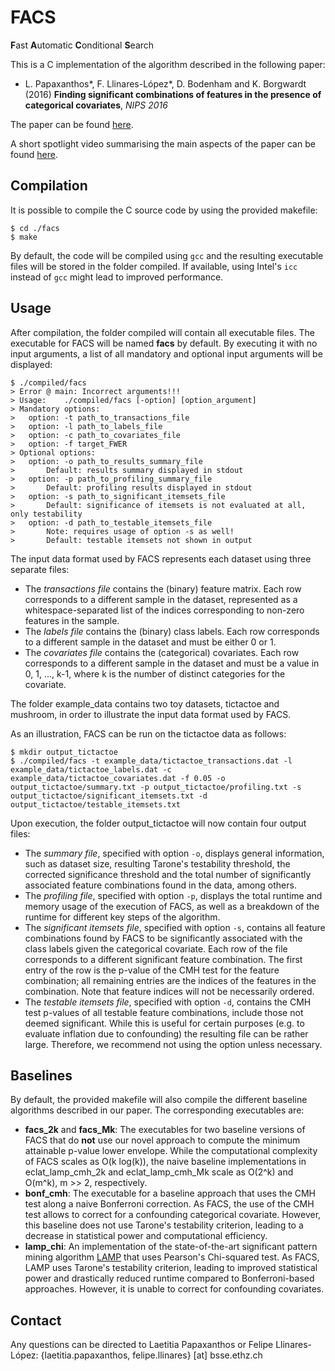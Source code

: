 # FACS

**F**ast **A**utomatic **C**onditional **S**earch

This is a C implementation of the algorithm described in the following paper:

+ L. Papaxanthos\*, F. Llinares-López\*, D. Bodenham and K. Borgwardt (2016)
**Finding significant combinations of features in the presence of categorical covariates**, *NIPS 2016*

The paper can be found [here](http://papers.nips.cc/paper/6345-finding-significant-combinations-of-features-in-the-presence-of-categorical-covariates). 

A short spotlight video summarising the main aspects of the paper can be found [here](https://www.youtube.com/watch?v=_E6VsjvxVdA).

## Compilation
It is possible to compile the C source code by using the provided makefile:
```
$ cd ./facs
$ make
```
By default, the code will be compiled using ```gcc``` and the resulting executable files will be stored in the folder compiled. If available, using Intel's ```icc``` instead of ```gcc``` might lead to improved performance.

## Usage

After compilation, the folder compiled will contain all executable files. The executable for FACS will be named **facs** by default. By executing it with no input arguments, a list of all mandatory and optional input arguments will be displayed:

```
$ ./compiled/facs
> Error @ main: Incorrect arguments!!!
> Usage:	./compiled/facs [-option] [option_argument]
> Mandatory options:
> 	option:	-t path_to_transactions_file
> 	option:	-l path_to_labels_file
> 	option:	-c path_to_covariates_file
> 	option:	-f target_FWER
> Optional options:
> 	option:	-o path_to_results_summary_file
> 		Default: results summary displayed in stdout
> 	option:	-p path_to_profiling_summary_file
> 		Default: profiling results displayed in stdout
> 	option:	-s path_to_significant_itemsets_file
> 		Default: significance of itemsets is not evaluated at all, only testability
> 	option:	-d path_to_testable_itemsets_file
> 		Note: requires usage of option -s as well!
> 		Default: testable itemsets not shown in output
```

The input data format used by FACS represents each dataset using three separate files: 

+ The *transactions file* contains the (binary) feature matrix. Each row corresponds to a different sample in the dataset, represented as a whitespace-separated list of the indices corresponding to non-zero features in the sample.
+ The *labels file* contains the (binary) class labels. Each row corresponds to a different sample in the dataset and must be either 0 or 1.
+ The *covariates file* contains the (categorical) covariates. Each row corresponds to a different sample in the dataset and must be a value in 0, 1, ..., k-1, where k is the number of distinct categories for the covariate.

The folder example_data contains two toy datasets, tictactoe and mushroom, in order to illustrate the input data format used by FACS.

As an illustration, FACS can be run on the tictactoe data as follows:

```
$ mkdir output_tictactoe
$ ./compiled/facs -t example_data/tictactoe_transactions.dat -l example_data/tictactoe_labels.dat -c example_data/tictactoe_covariates.dat -f 0.05 -o output_tictactoe/summary.txt -p output_tictactoe/profiling.txt -s output_tictactoe/significant_itemsets.txt -d output_tictactoe/testable_itemsets.txt

```

Upon execution, the folder output_tictactoe will now contain four output files:

+ The *summary file*, specified with option ```-o```, displays general information, such as dataset size, resulting Tarone's testability threshold, the corrected significance threshold and the total number of significantly associated feature combinations found in the data, among others.
+ The *profiling file*, specified with option ```-p```, displays the total runtime and memory usage of the execution of FACS, as well as a breakdown of the runtime for different key steps of the algorithm.
+ The *significant itemsets file*, specified with option ```-s```, contains all feature combinations found by FACS to be significantly associated with the class labels given the categorical covariate. Each row of the file corresponds to a different significant feature combination. The first entry of the row is the p-value of the CMH test for the feature combination; all remaining entries are the indices of the features in the combination. Note that feature indices will not be necessarily ordered.
+ The *testable itemsets file*, specified with option ```-d```, contains the CMH test p-values of all testable feature combinations, include those not deemed significant. While this is useful for certain purposes (e.g. to evaluate inflation due to confounding) the resulting file can be rather large. Therefore, we recommend not using the option unless necessary.

## Baselines

By default, the provided makefile will also compile the different baseline algorithms described in our paper. The corresponding executables are:

+ **facs_2k** and **facs_Mk**: The executables for two baseline versions of FACS that do **not** use our novel approach to compute the minimum attainable p-value lower envelope. While the computational complexity of FACS scales as O(k log(k)), the naive baseline implementations in eclat_lamp_cmh_2k and eclat_lamp_cmh_Mk scale as O(2^k) and O(m^k), m >> 2, respectively.
+ **bonf_cmh**: The executable for a baseline approach that uses the CMH test along a naive Bonferroni correction. As FACS, the use of the CMH test allows to correct for a confounding categorical covariate. However, this baseline does not use Tarone's testability criterion, leading to a decrease in statistical power and computational efficiency.
+ **lamp_chi**: An implementation of the state-of-the-art significant pattern mining algorithm [LAMP](http://a-terada.github.io/lamp/) that uses Pearson's Chi-squared test. As FACS, LAMP uses Tarone's testability criterion, leading to improved statistical power and drastically reduced runtime compared to Bonferroni-based approaches. However, it is unable to correct for confounding covariates.

## Contact 

Any questions can be directed to Laetitia Papaxanthos or Felipe Llinares-López: {laetitia.papaxanthos, felipe.llinares} [at] bsse.ethz.ch  



